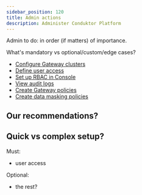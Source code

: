```yaml
---
sidebar_position: 120
title: Admin actions
description: Administer Conduktor Platform
---
```


Admin to do: in order (if matters) of importance.

What's mandatory vs optional/custom/edge cases?

- [Configure Gateway clusters](/guide/conduktor-in-production/admin/configure-clusters)
- [Define user access](/guide/conduktor-in-production/admin/user-access)
- [Set up RBAC in Console](/guide/conduktor-in-production/admin/set-up-rbac)
- [View audit logs](/guide/conduktor-in-production/admin/audit-logs)
- [Create Gateway policies](/guide/conduktor-in-production/admin/gw-policies)
- [Create data masking policies](/guide/conduktor-in-production/admin/data-mask)

## Our recommendations?

## Quick vs complex setup?

Must:
- user access

Optional:
- the rest?
